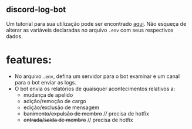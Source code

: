 ## discord-log-bot

Um tutorial para sua utilização pode ser encontrado [aqui](https://github.com/tuisapo/discord-bot-example).
Não esqueça de alterar as variáveis declaradas no arquivo ```.env``` com seus respectivos dados.

# features:
- No arquivo ```.env```, defina um servidor para o bot examinar e um canal para o bot enviar as logs.
- O bot envia os relatórios de quaisquer acontecimentos relativos a:
  - mudança de apelido
  - adição/remoção de cargo
  - edição/exclusão de mensagem
  - ~~banimento/expulsão de membro~~ // precisa de hotfix
  - ~~entrada/saída de membro~~ // precisa de hotfix
